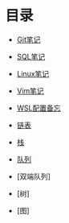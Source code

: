 # 目录

- [Git笔记](./Git/README.md)  
- [SQL笔记](./SQL/README.md)  
- [Linux笔记](./Linux/README.md)  
- [Vim笔记](./Vim/README.md)  

- [WSL配置备忘](./WSL/README.md)

- [链表](./DataStructures/LinkedList.md)
- [栈](./DataStructures/Stack.md)
- [队列](./DataStructures/Deque.md)
- [双端队列]
- [树]
- [图]
